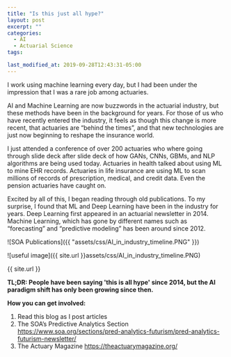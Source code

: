 ```yaml
---
title: "Is this just all hype?"
layout: post
excerpt: ""
categories:
  - AI
  - Actuarial Science
tags:

last_modified_at: 2019-09-28T12:43:31-05:00
---
```


I work using machine learning every day, but I had been under the impression that I was a rare job among actuaries.

AI and Machine Learning are now buzzwords in the actuarial industry, but these methods have been in the background for years.  For those of us who have recently entered the industry, it feels as though this change is more recent, that actuaries are “behind the times”, and that new technologies are just now beginning to reshape the insurance world.

I just attended a conference of over 200 actuaries who where going through slide deck after slide deck of how GANs, CNNs, GBMs, and NLP algorithms are being used today.  Actuaries in health talked about using ML to mine EHR records.  Actuaries in life insurance are using ML to scan millions of records of prescription, medical, and credit data.  Even the pension actuaries have caught on.

Excited by all of this, I began reading through old publications.  To my surprise, I found that ML and Deep Learning have been in the industry for years.  Deep Learning first appeared in an actuarial newsletter in 2014.  Machine Learning, which has gone by different names such as “forecasting” and “predictive modeling” has been around since 2012.

![SOA Publications]({{ "assets/css/AI_in_industry_timeline.PNG" }})

![useful image]({{ site.url }}assets/css/AI_in_industry_timeline.PNG)

{{ site.url }}

**TL;DR: People have been saying 'this is all hype' since 2014, but the AI paradigm shift has only been growing since then.**


**How you can get involved:**

1.  Read this blog as I post articles
2.	The SOA’s Predictive Analytics Section https://www.soa.org/sections/pred-analytics-futurism/pred-analytics-futurism-newsletter/
3.	The Actuary Magazine https://theactuarymagazine.org/
